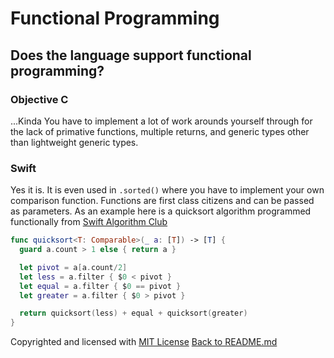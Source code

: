 # Functional Programming

## Does the language support functional programming?

### Objective C 
...Kinda You have to implement a lot of work arounds yourself through for the lack of primative functions, multiple returns, and generic types other than lightweight generic types. 
### Swift
Yes it is. It is even used in `.sorted()` where you have to implement your own comparison function. Functions are first class citizens and can be passed as parameters. As an example here is a quicksort algorithm programmed functionally from [Swift Algorithm Club](https://github.com/raywenderlich/swift-algorithm-club/tree/master/Quicksort)
```swift
func quicksort<T: Comparable>(_ a: [T]) -> [T] {
  guard a.count > 1 else { return a }

  let pivot = a[a.count/2]
  let less = a.filter { $0 < pivot }
  let equal = a.filter { $0 == pivot }
  let greater = a.filter { $0 > pivot }

  return quicksort(less) + equal + quicksort(greater)
}
```
Copyrighted and licensed with [MIT License](https://github.com/raywenderlich/swift-algorithm-club/blob/master/LICENSE.txt)
[Back to README.md](/README.md)
